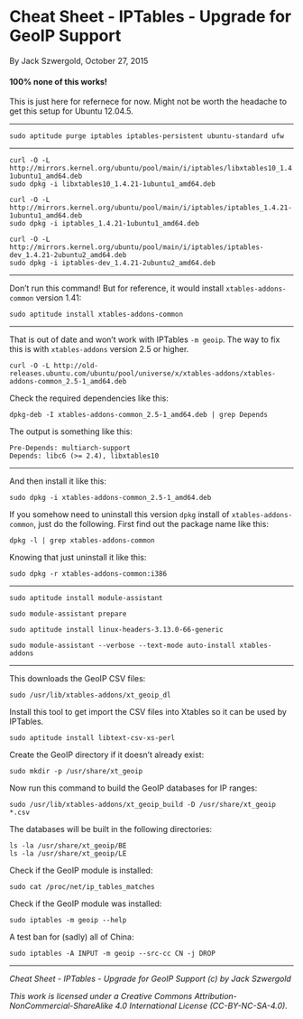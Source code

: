 # Cheat Sheet - IPTables - Upgrade for GeoIP Support

By Jack Szwergold, October 27, 2015

#### 100% none of this works!

This is just here for refernece for now. Might not be worth the headache to get this setup for Ubuntu 12.04.5.

***

    sudo aptitude purge iptables iptables-persistent ubuntu-standard ufw

***

    curl -O -L http://mirrors.kernel.org/ubuntu/pool/main/i/iptables/libxtables10_1.4.21-1ubuntu1_amd64.deb
    sudo dpkg -i libxtables10_1.4.21-1ubuntu1_amd64.deb

    curl -O -L http://mirrors.kernel.org/ubuntu/pool/main/i/iptables/iptables_1.4.21-1ubuntu1_amd64.deb
    sudo dpkg -i iptables_1.4.21-1ubuntu1_amd64.deb

    curl -O -L http://mirrors.kernel.org/ubuntu/pool/main/i/iptables/iptables-dev_1.4.21-2ubuntu2_amd64.deb
    sudo dpkg -i iptables-dev_1.4.21-2ubuntu2_amd64.deb

***

Don’t run this command! But for reference, it would install `xtables-addons-common` version 1.41:

    sudo aptitude install xtables-addons-common

***

That is out of date and won’t work with IPTables `-m geoip`. The way to fix this is with `xtables-addons` version 2.5 or higher.

    curl -O -L http://old-releases.ubuntu.com/ubuntu/pool/universe/x/xtables-addons/xtables-addons-common_2.5-1_amd64.deb

Check the required dependencies like this:

    dpkg-deb -I xtables-addons-common_2.5-1_amd64.deb | grep Depends

The output is something like this:

    Pre-Depends: multiarch-support
    Depends: libc6 (>= 2.4), libxtables10

***

And then install it like this:

    sudo dpkg -i xtables-addons-common_2.5-1_amd64.deb

If you somehow need to uninstall this version `dpkg` install of `xtables-addons-common`, just do the following. First find out the package name like this:

    dpkg -l | grep xtables-addons-common

Knowing that just uninstall it like this:

    sudo dpkg -r xtables-addons-common:i386

***

    sudo aptitude install module-assistant

    sudo module-assistant prepare

    sudo aptitude install linux-headers-3.13.0-66-generic

    sudo module-assistant --verbose --text-mode auto-install xtables-addons

***

This downloads the GeoIP CSV files:

    sudo /usr/lib/xtables-addons/xt_geoip_dl

Install this tool to get import the CSV files into Xtables so it can be used by IPTables.

    sudo aptitude install libtext-csv-xs-perl

Create the GeoIP directory if it doesn’t already exist:

    sudo mkdir -p /usr/share/xt_geoip

Now run this command to build the GeoIP databases for IP ranges:

    sudo /usr/lib/xtables-addons/xt_geoip_build -D /usr/share/xt_geoip *.csv

The databases will be built in the following directories:

    ls -la /usr/share/xt_geoip/BE
    ls -la /usr/share/xt_geoip/LE

Check if the GeoIP module is installed:

    sudo cat /proc/net/ip_tables_matches

Check if the GeoIP module was installed:

    sudo iptables -m geoip --help

A test ban for (sadly) all of China:

    sudo iptables -A INPUT -m geoip --src-cc CN -j DROP

***

*Cheat Sheet - IPTables - Upgrade for GeoIP Support (c) by Jack Szwergold*

*This work is licensed under a Creative Commons Attribution-NonCommercial-ShareAlike 4.0 International License (CC-BY-NC-SA-4.0).*
